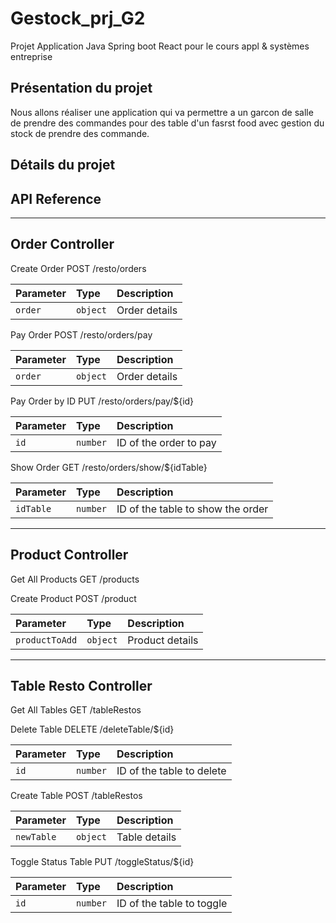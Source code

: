 # Gestock_prj_G2
Projet Application Java Spring boot React pour le cours appl &amp; systèmes entreprise

## Présentation du projet
Nous allons réaliser une application qui va permettre a un garcon de salle de prendre des commandes pour des table
d'un fasrst food avec gestion du stock  de prendre des commande.
## Détails du projet


## API Reference
-----------------------------------------------------------------------------
Order Controller
-----------------------------------------------------------------------------

Create Order
POST /resto/orders

| Parameter | Type     | Description                |
| :-------- | :------- | :------------------------- |
| `order`   | `object` | Order details              |

Pay Order
POST /resto/orders/pay

| Parameter | Type     | Description                |
| :-------- | :------- | :------------------------- |
| `order`   | `object` | Order details              |

Pay Order by ID
PUT /resto/orders/pay/${id}

| Parameter | Type     | Description                |
| :-------- | :------- | :------------------------- |
| `id`      | `number` | ID of the order to pay      |

Show Order
GET /resto/orders/show/${idTable}

| Parameter | Type     | Description                       |
| :-------- | :------- | :-------------------------------- |
| `idTable` | `number` | ID of the table to show the order |

-----------------------------------------------------------------------------
Product Controller
-----------------------------------------------------------------------------

Get All Products
GET /products

Create Product
POST /product

| Parameter       | Type     | Description                |
| :-------------- | :------- | :------------------------- |
| `productToAdd`  | `object` | Product details           |

-----------------------------------------------------------------------------
Table Resto Controller
-----------------------------------------------------------------------------

Get All Tables
GET /tableRestos

Delete Table
DELETE /deleteTable/${id}

| Parameter | Type     | Description             |
| :-------- | :------- | :---------------------- |
| `id`      | `number` | ID of the table to delete|

Create Table
POST /tableRestos

| Parameter  | Type     | Description                |
| :--------- | :------- | :------------------------- |
| `newTable` | `object` | Table details              |

Toggle Status Table
PUT /toggleStatus/${id}

| Parameter | Type     | Description               |
| :-------- | :------- | :------------------------ |
| `id`      | `number` | ID of the table to toggle  |

